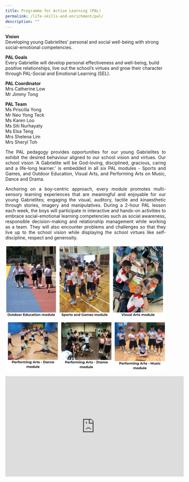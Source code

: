 ```yaml
---
title: Programme for Active Learning (PAL)
permalink: /life-skills-and-enrichment/pal/
description: ""
---
```

**Vision** <br>
Developing young Gabrielites’ personal and social well-being with strong social-emotional competencies.

**PAL Goals**<br>
Every Gabrielite will develop personal effectiveness and well-being, build positive relationships, live out the school’s virtues and grow their character through PAL-Social and Emotional Learning (SEL).


**PAL Coordinator**   
Mrs Catherine Low   
Mr Jimmy Tong

**PAL Team** <br>
Ms Priscilla Yong <br>
Mr Neo Yong Teck <br>
Ms Karen Loo <br>
Ms Siti Nurhayaty<br>
Ms Elsa Teng<br>
Mrs Shelena Lim <br>
Mrs Sheryl Toh

<p align="justify">
The PAL pedagogy provides opportunities for our young Gabrielites to exhibit the desired behaviour aligned to our school vision and virtues. Our school vision 'A Gabrielite will be God-loving, disciplined, gracious, caring and a life-long learner.' is embedded in all six PAL modules - Sports and Games, and Outdoor Education, Visual Arts, and Performing Arts on Music, Dance and Drama. </p>

<p align="justify">
Anchoring on a boy-centric approach, every module promotes multi-sensory learning experiences that are meaningful and enjoyable for our young Gabrielites; engaging the visual, auditory, tactile and kinaesthetic through stories, imagery and manipulatives. During a 2-hour PAL lesson each week, the boys will participate in interactive and hands-on activities to embrace social-emotional learning competencies such as social awareness, responsible decision-making and relationship management while working as a team. They will also encounter problems and challenges so that they live up to the school vision while displaying the school virtues like self-discipline, respect and generosity. </p>


![](/images/pal1.png)

<center><iframe width="560" height="315" src="https://www.youtube.com/embed/vQkElV2xScw" title="PAL Montage" frameborder="0" allow="accelerometer; autoplay; clipboard-write; encrypted-media; gyroscope; picture-in-picture; web-share" allowfullscreen></iframe></center>